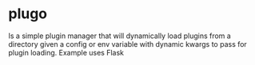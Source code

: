 # plugo
Is a simple plugin manager that will dynamically load plugins from a directory given a config or env variable with dynamic kwargs to pass for plugin loading. Example uses Flask


